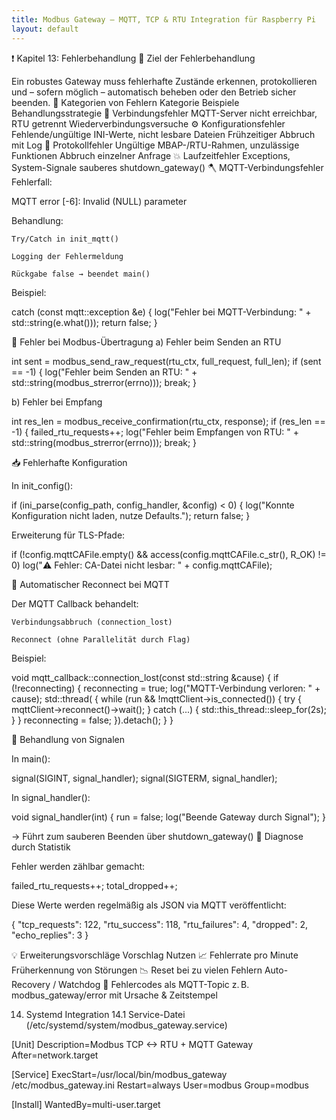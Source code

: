 ```yaml
---
title: Modbus Gateway – MQTT, TCP & RTU Integration für Raspberry Pi
layout: default
---
```


❗ Kapitel 13: Fehlerbehandlung
🧩 Ziel der Fehlerbehandlung

Ein robustes Gateway muss fehlerhafte Zustände erkennen, protokollieren und – sofern möglich – automatisch beheben oder den Betrieb sicher beenden.
🔧 Kategorien von Fehlern
Kategorie	Beispiele	Behandlungsstrategie
🔌 Verbindungsfehler	MQTT-Server nicht erreichbar, RTU getrennt	Wiederverbindungsversuche
⚙️ Konfigurationsfehler	Fehlende/ungültige INI-Werte, nicht lesbare Dateien	Frühzeitiger Abbruch mit Log
🧱 Protokollfehler	Ungültige MBAP-/RTU-Rahmen, unzulässige Funktionen	Abbruch einzelner Anfrage
💥 Laufzeitfehler	Exceptions, System-Signale	sauberes shutdown_gateway()
🪓 MQTT-Verbindungsfehler
Fehlerfall:

MQTT error [-6]: Invalid (NULL) parameter

Behandlung:

    Try/Catch in init_mqtt()

    Logging der Fehlermeldung

    Rückgabe false → beendet main()

Beispiel:

catch (const mqtt::exception &e)
{
    log("Fehler bei MQTT-Verbindung: " + std::string(e.what()));
    return false;
}

🧱 Fehler bei Modbus-Übertragung
a) Fehler beim Senden an RTU

int sent = modbus_send_raw_request(rtu_ctx, full_request, full_len);
if (sent == -1)
{
    log("Fehler beim Senden an RTU: " + std::string(modbus_strerror(errno)));
    break;
}

b) Fehler bei Empfang

int res_len = modbus_receive_confirmation(rtu_ctx, response);
if (res_len == -1)
{
    failed_rtu_requests++;
    log("Fehler beim Empfangen von RTU: " + std::string(modbus_strerror(errno)));
    break;
}

📥 Fehlerhafte Konfiguration

In init_config():

if (ini_parse(config_path, config_handler, &config) < 0)
{
    log("Konnte Konfiguration nicht laden, nutze Defaults.");
    return false;
}

Erweiterung für TLS-Pfade:

if (!config.mqttCAFile.empty() && access(config.mqttCAFile.c_str(), R_OK) != 0)
    log("⚠️  Fehler: CA-Datei nicht lesbar: " + config.mqttCAFile);

🔄 Automatischer Reconnect bei MQTT

Der MQTT Callback behandelt:

    Verbindungsabbruch (connection_lost)

    Reconnect (ohne Parallelität durch Flag)

Beispiel:

void mqtt_callback::connection_lost(const std::string &cause)
{
    if (!reconnecting)
    {
        reconnecting = true;
        log("MQTT-Verbindung verloren: " + cause);
        std::thread([]()
        {
            while (run && !mqttClient->is_connected())
            {
                try { mqttClient->reconnect()->wait(); }
                catch (...) { std::this_thread::sleep_for(2s); }
            }
            reconnecting = false;
        }).detach();
    }
}

🔔 Behandlung von Signalen

In main():

signal(SIGINT, signal_handler);
signal(SIGTERM, signal_handler);

In signal_handler():

void signal_handler(int)
{
    run = false;
    log("Beende Gateway durch Signal");
}

→ Führt zum sauberen Beenden über shutdown_gateway()
🧪 Diagnose durch Statistik

Fehler werden zählbar gemacht:

failed_rtu_requests++;
total_dropped++;

Diese Werte werden regelmäßig als JSON via MQTT veröffentlicht:

{
  "tcp_requests": 122,
  "rtu_success": 118,
  "rtu_failures": 4,
  "dropped": 2,
  "echo_replies": 3
}

💡 Erweiterungsvorschläge
Vorschlag	Nutzen
📈 Fehlerrate pro Minute	Früherkennung von Störungen
📉 Reset bei zu vielen Fehlern	Auto-Recovery / Watchdog
🧩 Fehlercodes als MQTT-Topic	z. B. modbus_gateway/error mit Ursache & Zeitstempel


14. Systemd Integration
14.1 Service-Datei (/etc/systemd/system/modbus_gateway.service)

[Unit]
Description=Modbus TCP <-> RTU + MQTT Gateway
After=network.target

[Service]
ExecStart=/usr/local/bin/modbus_gateway /etc/modbus_gateway.ini
Restart=always
User=modbus
Group=modbus

[Install]
WantedBy=multi-user.target

